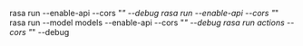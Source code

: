 rasa run --enable-api --cors "*" --debug 
rasa run --enable-api --cors "*" 
rasa run --model models --enable-api --cors "*" --debug
rasa run actions --cors "*" --debug